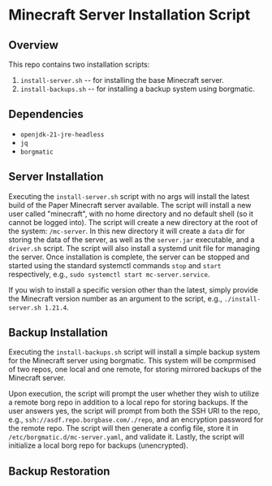 # Minecraft Server Installation Script

## Overview
This repo contains two installation scripts:
1. `install-server.sh` -- for installing the base Minecraft server.
2. `install-backups.sh` -- for installing a backup system using borgmatic.

## Dependencies
- `openjdk-21-jre-headless`
- `jq`
- `borgmatic`

## Server Installation
Executing the `install-server.sh` script with no args will install the latest build of the Paper Minecraft server available.
The script will install a new user called "minecraft", with no home directory and no default shell (so it cannot be logged into).
The script will create a new directory at the root of the system: `/mc-server`. In this new directory it will create a `data` dir for storing the data of the server, as well as the `server.jar` executable, and a `driver.sh` script.
The script will also install a systemd unit file for managing the server. Once installation is complete, the server can be stopped and started using the standard systemctl commands `stop` and `start` respectively, e.g., `sudo systemctl start mc-server.service`.

If you wish to install a specific version other than the latest, simply provide the Minecraft version number as an argument to the script, e.g., `./install-server.sh 1.21.4`.

## Backup Installation
Executing the `install-backups.sh` script will install a simple backup system for the Minecraft server using borgmatic. This system will be comprmised of two repos, one local and one remote, for storing mirrored backups of the Minecraft server.

Upon execution, the script will prompt the user whether they wish to utilize a remote borg repo in addition to a local repo for storing backups.
If the user answers yes, the script will prompt from both the SSH URI to the repo, e.g., `ssh://asdf.repo.borgbase.com/./repo`, and an encryption password for the remote repo.
The script will then generate a config file, store it in `/etc/borgmatic.d/mc-server.yaml`, and validate it.
Lastly, the script will initialize a local borg repo for backups (unencrypted).

## Backup Restoration

